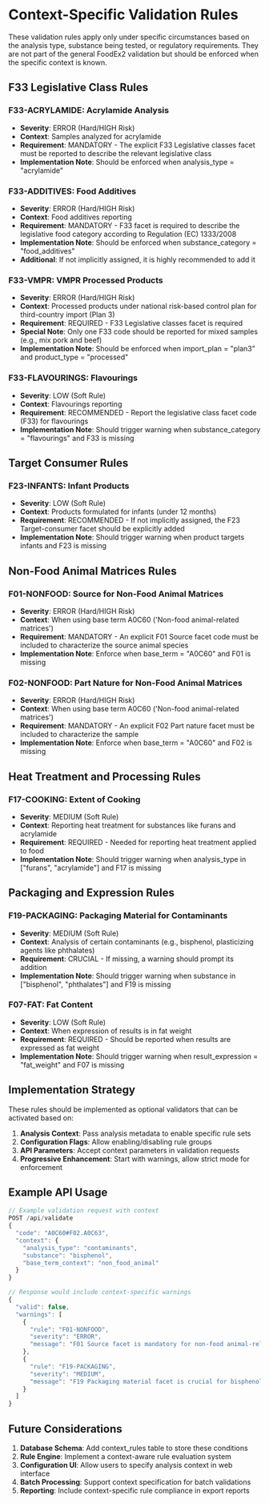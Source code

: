 # Context-Specific Validation Rules

These validation rules apply only under specific circumstances based on the analysis type, substance being tested, or regulatory requirements. They are not part of the general FoodEx2 validation but should be enforced when the specific context is known.

## F33 Legislative Class Rules

### F33-ACRYLAMIDE: Acrylamide Analysis
- **Severity**: ERROR (Hard/HIGH Risk)
- **Context**: Samples analyzed for acrylamide
- **Requirement**: MANDATORY - The explicit F33 Legislative classes facet must be reported to describe the relevant legislative class
- **Implementation Note**: Should be enforced when analysis_type = "acrylamide"

### F33-ADDITIVES: Food Additives
- **Severity**: ERROR (Hard/HIGH Risk)
- **Context**: Food additives reporting
- **Requirement**: MANDATORY - F33 facet is required to describe the legislative food category according to Regulation (EC) 1333/2008
- **Implementation Note**: Should be enforced when substance_category = "food_additives"
- **Additional**: If not implicitly assigned, it is highly recommended to add it

### F33-VMPR: VMPR Processed Products
- **Severity**: ERROR (Hard/HIGH Risk)
- **Context**: Processed products under national risk-based control plan for third-country import (Plan 3)
- **Requirement**: REQUIRED - F33 Legislative classes facet is required
- **Special Note**: Only one F33 code should be reported for mixed samples (e.g., mix pork and beef)
- **Implementation Note**: Should be enforced when import_plan = "plan3" and product_type = "processed"

### F33-FLAVOURINGS: Flavourings
- **Severity**: LOW (Soft Rule)
- **Context**: Flavourings reporting
- **Requirement**: RECOMMENDED - Report the legislative class facet code (F33) for flavourings
- **Implementation Note**: Should trigger warning when substance_category = "flavourings" and F33 is missing

## Target Consumer Rules

### F23-INFANTS: Infant Products
- **Severity**: LOW (Soft Rule)
- **Context**: Products formulated for infants (under 12 months)
- **Requirement**: RECOMMENDED - If not implicitly assigned, the F23 Target-consumer facet should be explicitly added
- **Implementation Note**: Should trigger warning when product targets infants and F23 is missing

## Non-Food Animal Matrices Rules

### F01-NONFOOD: Source for Non-Food Animal Matrices
- **Severity**: ERROR (Hard/HIGH Risk)
- **Context**: When using base term A0C60 ('Non-food animal-related matrices')
- **Requirement**: MANDATORY - An explicit F01 Source facet code must be included to characterize the source animal species
- **Implementation Note**: Enforce when base_term = "A0C60" and F01 is missing

### F02-NONFOOD: Part Nature for Non-Food Animal Matrices
- **Severity**: ERROR (Hard/HIGH Risk)
- **Context**: When using base term A0C60 ('Non-food animal-related matrices')
- **Requirement**: MANDATORY - An explicit F02 Part nature facet must be included to characterize the sample
- **Implementation Note**: Enforce when base_term = "A0C60" and F02 is missing

## Heat Treatment and Processing Rules

### F17-COOKING: Extent of Cooking
- **Severity**: MEDIUM (Soft Rule)
- **Context**: Reporting heat treatment for substances like furans and acrylamide
- **Requirement**: REQUIRED - Needed for reporting heat treatment applied to food
- **Implementation Note**: Should trigger warning when analysis_type in ["furans", "acrylamide"] and F17 is missing

## Packaging and Expression Rules

### F19-PACKAGING: Packaging Material for Contaminants
- **Severity**: MEDIUM (Soft Rule)
- **Context**: Analysis of certain contaminants (e.g., bisphenol, plasticizing agents like phthalates)
- **Requirement**: CRUCIAL - If missing, a warning should prompt its addition
- **Implementation Note**: Should trigger warning when substance in ["bisphenol", "phthalates"] and F19 is missing

### F07-FAT: Fat Content
- **Severity**: LOW (Soft Rule)
- **Context**: When expression of results is in fat weight
- **Requirement**: REQUIRED - Should be reported when results are expressed as fat weight
- **Implementation Note**: Should trigger warning when result_expression = "fat_weight" and F07 is missing

## Implementation Strategy

These rules should be implemented as optional validators that can be activated based on:

1. **Analysis Context**: Pass analysis metadata to enable specific rule sets
2. **Configuration Flags**: Allow enabling/disabling rule groups
3. **API Parameters**: Accept context parameters in validation requests
4. **Progressive Enhancement**: Start with warnings, allow strict mode for enforcement

## Example API Usage

```javascript
// Example validation request with context
POST /api/validate
{
  "code": "A0C60#F02.A0C63",
  "context": {
    "analysis_type": "contaminants",
    "substance": "bisphenol",
    "base_term_context": "non_food_animal"
  }
}

// Response would include context-specific warnings
{
  "valid": false,
  "warnings": [
    {
      "rule": "F01-NONFOOD",
      "severity": "ERROR",
      "message": "F01 Source facet is mandatory for non-food animal-related matrices (A0C60)"
    },
    {
      "rule": "F19-PACKAGING",
      "severity": "MEDIUM",
      "message": "F19 Packaging material facet is crucial for bisphenol analysis"
    }
  ]
}
```

## Future Considerations

1. **Database Schema**: Add context_rules table to store these conditions
2. **Rule Engine**: Implement a context-aware rule evaluation system
3. **Configuration UI**: Allow users to specify analysis context in web interface
4. **Batch Processing**: Support context specification for batch validations
5. **Reporting**: Include context-specific rule compliance in export reports